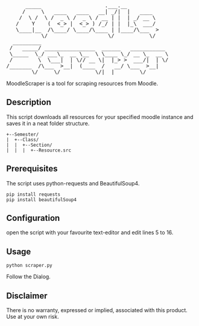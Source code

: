 <pre>
      _____                    .___.__              
     /     \   ____   ____   __| _/|  |   ____      
    /  \ /  \ /  _ \ /  _ \ / __ | |  | _/ __ \     
   /    Y    (  <_> |  <_> ) /_/ | |  |_\  ___/     
   \____|__  /\____/ \____/\____ | |____/\___  >    
           \/                   \/           \/     
  _________                                         
 /   _____/ ________________  ______   ___________  
 \_____  \_/ ___\_  __ \__  \ \____ \_/ __ \_  __ \ 
 /        \  \___|  | \// __ \|  |_> >  ___/|  | \/ 
/_______  /\___  >__|  (____  /   __/ \___  >__|    
        \/     \/           \/|__|        \/        
</pre>

MoodleScraper is a tool for scraping resources from Moodle.


Description
-----------

This script downloads all resources for your specified moodle instance and saves it in a neat folder structure.

```
+--Semester/
|  +--Class/
|  |  +--Section/
|  |  |  +--Resource.src
```


Prerequisites
-------------

The script uses python-requests and BeautifulSoup4.

```
pip install requests
pip install beautifulSoup4
```

Configuration
-------------

open the script with your favourite text-editor and edit lines 5 to 16.


Usage
-----

```
python scraper.py
```

Follow the Dialog.


Disclaimer
----------

There is no warranty, expressed or implied, associated with this product.
Use at your own risk.
